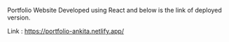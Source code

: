 Portfolio Website Developed using React and below is the link of deployed version.

Link : https://portfolio-ankita.netlify.app/

